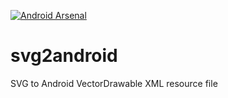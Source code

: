 [![Android Arsenal](https://img.shields.io/badge/Android%20Arsenal-svg2android-brightgreen.svg?style=flat)](https://android-arsenal.com/details/1/1061)

svg2android
===========

SVG to Android VectorDrawable XML resource file
